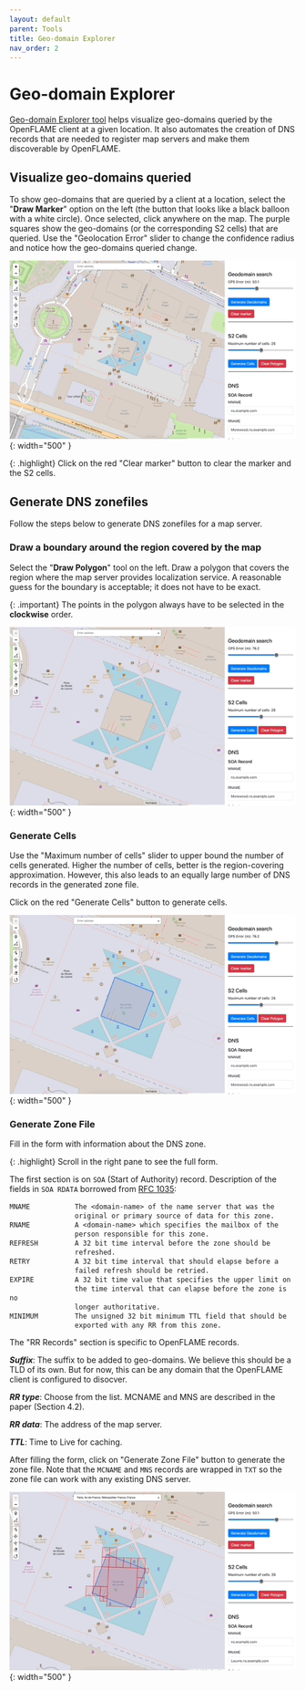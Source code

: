 ```yaml
---
layout: default
parent: Tools
title: Geo-domain Explorer
nav_order: 2
---
```


# Geo-domain Explorer

<a href="https://anon-vps.github.io/geo-domain-explorer/" target="_blank">Geo-domain Explorer tool</a> helps visualize geo-domains queried by the OpenFLAME client at a given location. It also automates the creation of DNS records that are needed to register map servers and make them discoverable by OpenFLAME.

## Visualize geo-domains queried

To show geo-domains that are queried by a client at a location, select the "**Draw Marker**" option on the left (the button that looks like a black balloon with a white circle). Once selected, click anywhere on the map. The purple squares show the geo-domains (or the corresponding S2 cells) that are queried. Use the "Geolocation Error" slider to change the confidence radius and notice how the geo-domains queried change.

![Geo Domain Creator Tool Demo](/assets/gifs/geo-domain-explorer/query.gif){: width="500" }

{: .highlight}
Click on the red "Clear marker" button to clear the marker and the S2 cells.

## Generate DNS zonefiles

Follow the steps below to generate DNS zonefiles for a map server.

### Draw a boundary around the region covered by the map

Select the "**Draw Polygon**" tool on the left. Draw a polygon that covers the region where the map server provides localization service. A reasonable guess for the boundary is acceptable; it does not have to be exact. 

{: .important}
The points in the polygon always have to be selected in the **clockwise** order. 

![Geo Domain Creator Tool Demo](/assets/gifs/geo-domain-explorer/create-box.gif){: width="500" }


### Generate Cells

Use the "Maximum number of cells" slider to upper bound the number of cells generated. Higher the number of cells, better is the region-covering approximation. However, this also leads to an equally large number of DNS records in the generated zone file.

Click on the red "Generate Cells" button to generate cells.

![Geo Domain Creator Tool Demo](/assets/gifs/geo-domain-explorer/gen-cells.gif){: width="500" }

### Generate Zone File

Fill in the form with information about the DNS zone. 

{: .highlight}
Scroll in the right pane to see the full form.

The first section is on `SOA` (Start of Authority) record. Description of the fields in `SOA RDATA` borrowed from [RFC 1035](https://datatracker.ietf.org/doc/html/rfc1035#autoid-31):

```
MNAME           The <domain-name> of the name server that was the
                original or primary source of data for this zone.
RNAME           A <domain-name> which specifies the mailbox of the
                person responsible for this zone.
REFRESH         A 32 bit time interval before the zone should be
                refreshed.
RETRY           A 32 bit time interval that should elapse before a
                failed refresh should be retried.
EXPIRE          A 32 bit time value that specifies the upper limit on
                the time interval that can elapse before the zone is no
                longer authoritative.
MINIMUM         The unsigned 32 bit minimum TTL field that should be
                exported with any RR from this zone.
```

The "RR Records" section is specific to OpenFLAME records. 

***Suffix***: The suffix to be added to geo-domains. We believe this should be a TLD of its own. But for now, this can be any domain that the OpenFLAME client is configured to disocver.

***RR type***: Choose from the list. MCNAME and MNS are described in the paper (Section 4.2).

***RR data***: The address of the map server.

***TTL***: Time to Live for caching.

After filling the form, click on "Generate Zone File" button to generate the zone file. Note that the `MCNAME` and `MNS` records are wrapped in `TXT` so the zone file can work with any existing DNS server.

![Geo Domain Creator Tool Demo](/assets/gifs/geo-domain-explorer/gen-zonefile.gif){: width="500" }

